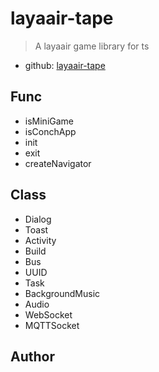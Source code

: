 # layaair-tape
> A layaair game library for ts 

* github: [layaair-tape](https://github.com/whoopschat/layaair-tape)

## Func
* isMiniGame
* isConchApp
* init
* exit
* createNavigator

## Class
* Dialog
* Toast
* Activity
* Build
* Bus
* UUID
* Task
* BackgroundMusic
* Audio
* WebSocket
* MQTTSocket

## Author
